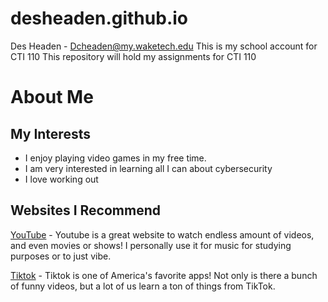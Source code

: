 # desheaden.github.io
Des Headen - Dcheaden@my.waketech.edu
This is my school account for CTI 110
This repository will hold my assignments for CTI 110

# About Me
## My Interests
- I enjoy playing video games in my free time.
- I am very interested in learning all I can about cybersecurity
- I love working out

## Websites I Recommend
[YouTube](https://www.youtube.com/watch?v=x03-lTRN-bA) - Youtube is a great website to watch endless amount of videos, and even movies or shows! I personally use it for music for studying purposes or to just vibe.

[Tiktok](https://www.tiktok.com) - Tiktok is one of America's favorite apps! Not only is there a bunch of funny videos, but a lot of us learn a ton of things from TikTok.
